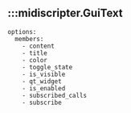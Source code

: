 ## :::midiscripter.GuiText
    options:
      members:
        - content
        - title
        - color
        - toggle_state
        - is_visible
        - qt_widget
        - is_enabled
        - subscribed_calls
        - subscribe
